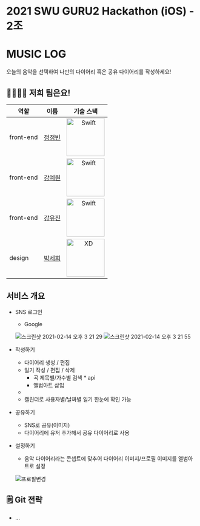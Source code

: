 # 2021 SWU GURU2 Hackathon (iOS) - 2조
# MUSIC LOG
오늘의 음악을 선택하여 나만의 다이어리 혹은 공유 다이어리를 작성하세요!

## 👩‍👩‍👧‍👧 저희 팀은요!

| 역할    	    | 이름                                |기술 스택|
|--------------|---------------------------------------|:--------:|
| front-end | [정정빈](https://github.com/lollin0) |<img src="https://firebasestorage.googleapis.com/v0/b/firestorage-test-c9b9a.appspot.com/o/images%2FSwift-Logo.png?alt=media&token=b49ec577-5b11-4489-a891-e4bb94117ce8" alt="Swift" width="100px">|
| front-end | [강예원]() |<img src="https://firebasestorage.googleapis.com/v0/b/firestorage-test-c9b9a.appspot.com/o/images%2FSwift-Logo.png?alt=media&token=b49ec577-5b11-4489-a891-e4bb94117ce8" alt="Swift" width="100px">|
| front-end| [강유진]()|<img src="https://firebasestorage.googleapis.com/v0/b/firestorage-test-c9b9a.appspot.com/o/images%2FSwift-Logo.png?alt=media&token=b49ec577-5b11-4489-a891-e4bb94117ce8" alt="Swift" width="100px">|
| design   	  | [박세희]()|<img src="https://i.imgur.com/hSLnAb7.png" alt="XD" width="100px">||

## 서비스 개요
- SNS 로그인
    - Google
    
    ![스크린샷 2021-02-14 오후 3 21 29](https://user-images.githubusercontent.com/43312096/107870049-89462900-6ed8-11eb-9802-3b34700df53a.png)
    ![스크린샷 2021-02-14 오후 3 21 55](https://user-images.githubusercontent.com/43312096/107870059-9cf18f80-6ed8-11eb-9b77-14f2d5e48929.png)

- 작성하기
    - 다이어리 생성 / 편집
    - 일기 작성 / 편집 / 삭제
        - 곡 제목별/가수별 검색 * api
        - 앨범아트 삽입
    - 
    - 캘린더로 사용자별/날짜별 일기 한눈에 확인 가능
- 공유하기
    - SNS로 공유(이미지)
    - 다이어리에 유저 추가해서 공유 다이어리로 사용
- 설정하기
    - 음악 다이어리라는 콘셉트에 맞추어 다이어리 이미지/프로필 이미지를 앨범아트로 설정
    
    ![프로필변경](https://user-images.githubusercontent.com/43312096/107870324-864c3800-6eda-11eb-938f-65d9c4fd9ebf.gif)

## 🗒 Git 전략
- ...
